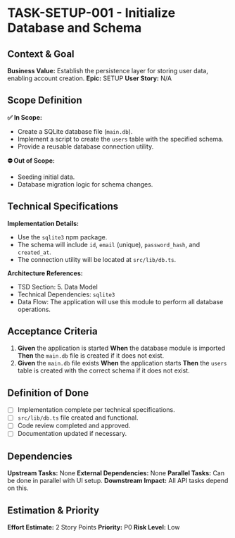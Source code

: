 # TASK-SETUP-001 - Initialize Database and Schema

## Context & Goal

**Business Value:** Establish the persistence layer for storing user data, enabling account creation.
**Epic:** SETUP
**User Story:** N/A

## Scope Definition

**✅ In Scope:**

- Create a SQLite database file (`main.db`).
- Implement a script to create the `users` table with the specified schema.
- Provide a reusable database connection utility.

**⛔ Out of Scope:**

- Seeding initial data.
- Database migration logic for schema changes.

## Technical Specifications

**Implementation Details:**

- Use the `sqlite3` npm package.
- The schema will include `id`, `email` (unique), `password_hash`, and `created_at`.
- The connection utility will be located at `src/lib/db.ts`.

**Architecture References:**

- TSD Section: 5. Data Model
- Technical Dependencies: `sqlite3`
- Data Flow: The application will use this module to perform all database operations.

## Acceptance Criteria

1. **Given** the application is started
   **When** the database module is imported
   **Then** the `main.db` file is created if it does not exist.
2. **Given** the `main.db` file exists
   **When** the application starts
   **Then** the `users` table is created with the correct schema if it does not exist.

## Definition of Done

- [ ] Implementation complete per technical specifications.
- [ ] `src/lib/db.ts` file created and functional.
- [ ] Code review completed and approved.
- [ ] Documentation updated if necessary.

## Dependencies

**Upstream Tasks:** None
**External Dependencies:** None
**Parallel Tasks:** Can be done in parallel with UI setup.
**Downstream Impact:** All API tasks depend on this.

## Estimation & Priority

**Effort Estimate:** 2 Story Points
**Priority:** P0
**Risk Level:** Low
